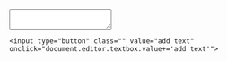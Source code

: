 
<link rel="stylesheet" href="styles.css" />

<div id="markdown">


  <form name="editor">
    <textarea id="preview" name="textbox"></textarea>

    <input type="button" class="" value="add text" onclick="document.editor.textbox.value+='add text'">

  </form>

</div>


<!--  <script src="script.js" type="module"></script> -->
